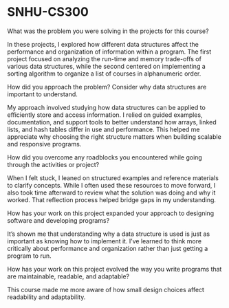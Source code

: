 # SNHU-CS300

What was the problem you were solving in the projects for this course?

In these projects, I explored how different data structures affect the performance and organization of information within a program. The first project focused on analyzing the run-time and memory trade-offs of various data structures, while the second centered on implementing a sorting algorithm to organize a list of courses in alphanumeric order.

How did you approach the problem? Consider why data structures are important to understand.

My approach involved studying how data structures can be applied to efficiently store and access information. I relied on guided examples, documentation, and support tools to better understand how arrays, linked lists, and hash tables differ in use and performance. This helped me appreciate why choosing the right structure matters when building scalable and responsive programs.

How did you overcome any roadblocks you encountered while going through the activities or project?

When I felt stuck, I leaned on structured examples and reference materials to clarify concepts. While I often used these resources to move forward, I also took time afterward to review what the solution was doing and why it worked. That reflection process helped bridge gaps in my understanding.

How has your work on this project expanded your approach to designing software and developing programs?

It’s shown me that understanding why a data structure is used is just as important as knowing how to implement it. I’ve learned to think more critically about performance and organization rather than just getting a program to run.

How has your work on this project evolved the way you write programs that are maintainable, readable, and adaptable?

This course made me more aware of how small design choices affect readability and adaptability.
